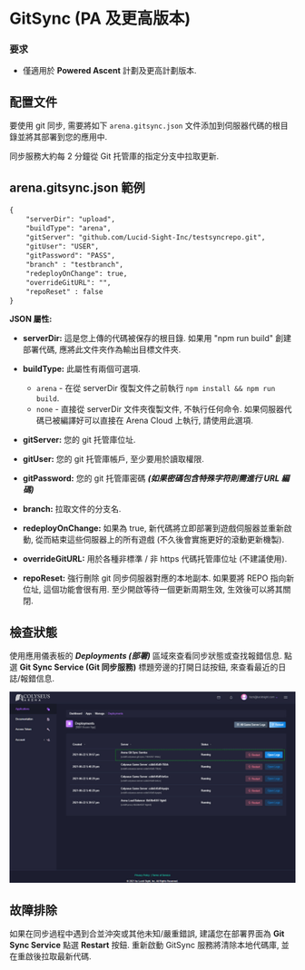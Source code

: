 # GitSync (PA 及更高版本)

### 要求

* 僅適用於 **Powered Ascent** 計劃及更高計劃版本.

## 配置文件

要使用 git 同步, 需要將如下 ```arena.gitsync.json``` 文件添加到伺服器代碼的根目錄並將其部署到您的應用中.

同步服務大約每 2 分鐘從 Git 托管庫的指定分支中拉取更新.

## arena.gitsync.json 範例
```
{
    "serverDir": "upload",
    "buildType": "arena",
    "gitServer": "github.com/Lucid-Sight-Inc/testsyncrepo.git",
    "gitUser": "USER",
    "gitPassword": "PASS",
    "branch" : "testbranch",
    "redeployOnChange": true,
    "overrideGitURL": "",
    "repoReset" : false
}
```

**JSON 屬性:**

- **serverDir:** 這是您上傳的代碼被保存的根目錄. 如果用 "npm run build" 創建部署代碼, 應將此文件夾作為輸出目標文件夾.

- **buildType:** 此屬性有兩個可選項.
    - `arena` - 在從 serverDir 復製文件之前執行 ```npm install && npm run build```.
    - `none` - 直接從 serverDir 文件夾復製文件, 不執行任何命令. 如果伺服器代碼已被編譯好可以直接在 Arena Cloud 上執行, 請使用此選項.

- **gitServer:** 您的 git 托管庫位址.

- **gitUser:** 您的 git 托管庫帳戶, 至少要用於讀取權限.

- **gitPassword:** 您的 git 托管庫密碼 ***(如果密碼包含特殊字符則需進行 URL 編碼)***

- **branch:** 拉取文件的分支名.

- **redeployOnChange:** 如果為 true, 新代碼將立即部署到遊戲伺服器並重新啟動, 從而結束這些伺服器上的所有遊戲 (不久後會實施更好的滾動更新機製).

- **overrideGitURL:** 用於各種非標準 / 非 https 代碼托管庫位址 (不建議使用).

- **repoReset:** 強行刪除 git 同步伺服器對應的本地副本. 如果要將 REPO 指向新位址, 這個功能會很有用. 至少開啟等待一個更新周期生效, 生效後可以將其關閉.

## 檢查狀態

使用應用儀表板的 ***Deployments (部署)*** 區域來查看同步狀態或查找報錯信息. 點選 **Git Sync Service (Git 同步服務)** 標題旁邊的打開日誌按鈕, 來查看最近的日誌/報錯信息.

![Arena 應用管理視圖](../../images/git-sync-logs.jpg)

## 故障排除
如果在同步過程中遇到合並沖突或其他未知/嚴重錯誤, 建議您在部署界面為 **Git Sync Service** 點選 **Restart** 按鈕. 重新啟動 GitSync 服務將清除本地代碼庫, 並在重啟後拉取最新代碼.
